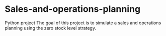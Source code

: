 # Sales-and-operations-planning
Python project
The goal of this project is to simulate a sales and operations planning using the zero stock level strategy.
